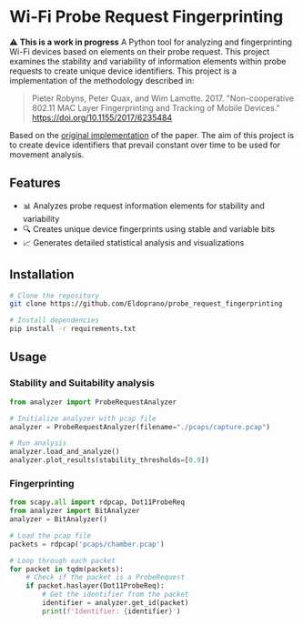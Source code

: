 # Wi-Fi Probe Request Fingerprinting
⚠️ **This is a work in progress**
A Python tool for analyzing and fingerprinting Wi-Fi devices based on elements on their probe request. This project examines the stability and variability of information elements within probe requests to create unique device identifiers.
This project is a implementation of the methodology described in:

> Pieter Robyns, Peter Quax, and Wim Lamotte. 2017. "Non-cooperative 802.11 MAC Layer Fingerprinting and Tracking of Mobile Devices." https://doi.org/10.1155/2017/6235484

Based on the [original implementation](https://github.com/rpp0/wifi-mac-tracking) of the paper.
The aim of this project is to create device identifiers that prevail constant over time to be used for movement analysis.

## Features
- 📊 Analyzes probe request information elements for stability and variability
- 🔍 Creates unique device fingerprints using stable and variable bits
- 📈 Generates detailed statistical analysis and visualizations

## Installation

```bash
# Clone the repository
git clone https://github.com/Eldoprano/probe_request_fingerprinting

# Install dependencies
pip install -r requirements.txt
```

## Usage
### Stability and Suitability analysis
```python
from analyzer import ProbeRequestAnalyzer

# Initialize analyzer with pcap file
analyzer = ProbeRequestAnalyzer(filename="./pcaps/capture.pcap")

# Run analysis
analyzer.load_and_analyze()
analyzer.plot_results(stability_thresholds=[0.9])
```

### Fingerprinting
```python
from scapy.all import rdpcap, Dot11ProbeReq
from analyzer import BitAnalyzer
analyzer = BitAnalyzer()

# Load the pcap file
packets = rdpcap('pcaps/chamber.pcap')

# Loop through each packet
for packet in tqdm(packets):
    # Check if the packet is a ProbeRequest
    if packet.haslayer(Dot11ProbeReq):
        # Get the identifier from the packet
        identifier = analyzer.get_id(packet)
        print(f'Identifier: {identifier}')
```